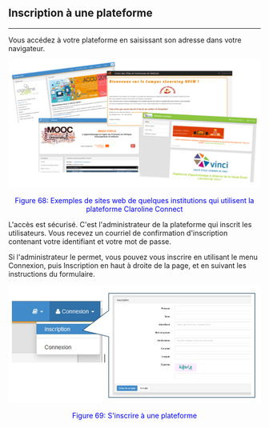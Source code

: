 ## Inscription à une plateforme
---


Vous accédez à votre plateforme en saisissant son adresse dans votre navigateur.

![](images/fig68.png)

<p style="text-align: center; color: blue">Figure 68: Exemples de sites web de quelques institutions qui utilisent la plateforme Claroline Connect</p>

L'accès est sécurisé. C'est l'administrateur de la plateforme qui inscrit les utilisateurs.
Vous recevez un courriel de confirmation d'inscription contenant votre identifiant et votre mot de passe.

Si l'administrateur le permet, vous pouvez vous inscrire en utilisant le menu Connexion, puis Inscription en haut à droite de la page, et en suivant les instructions du formulaire.

![](images/fig69.jpg)

<p style="text-align: center; color: blue">Figure 69: S'inscrire à une plateforme</p>
